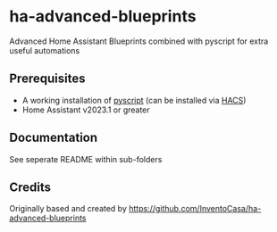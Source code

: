 # ha-advanced-blueprints

Advanced Home Assistant Blueprints combined with pyscript for extra useful automations

## Prerequisites

- A working installation of [pyscript](https://github.com/custom-components/pyscript) (can be installed via [HACS](https://hacs.xyz/))
- Home Assistant v2023.1 or greater

## Documentation

See seperate README within sub-folders

## Credits

Originally based and created by https://github.com/InventoCasa/ha-advanced-blueprints
